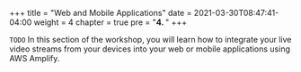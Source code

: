 +++
title = "Web and Mobile Applications"
date = 2021-03-30T08:47:41-04:00
weight = 4
chapter = true
pre = "<b>4. </b>"
+++

`TODO` In this section of the workshop, you will learn how to integrate your live video streams from your devices into your web or mobile applications using AWS Amplify. 

